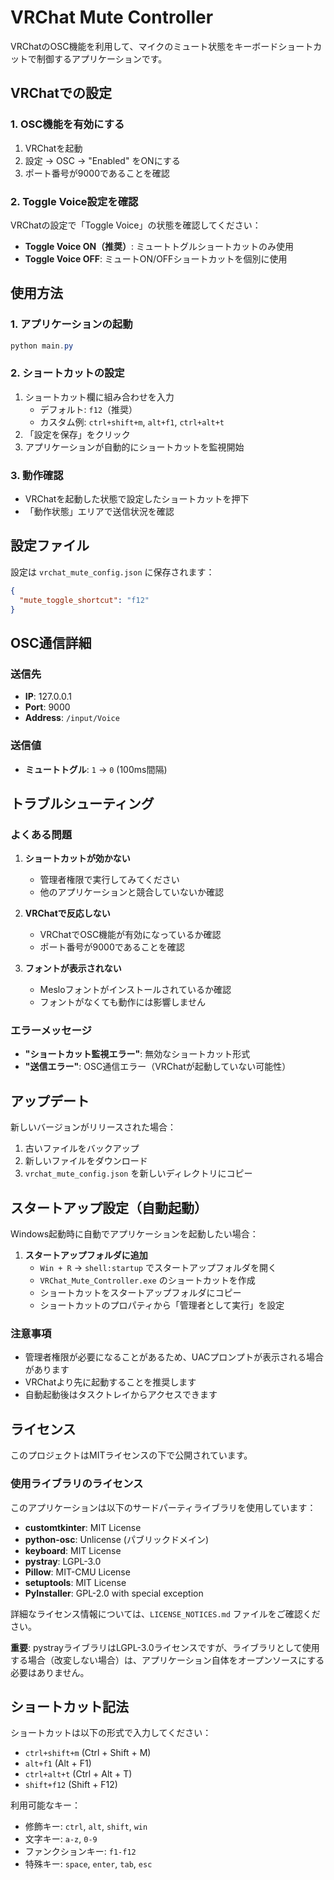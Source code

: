 # VRChat Mute Controller

VRChatのOSC機能を利用して、マイクのミュート状態をキーボードショートカットで制御するアプリケーションです。

## VRChatでの設定

### 1. OSC機能を有効にする

1. VRChatを起動
2. 設定 → OSC → "Enabled" をONにする
3. ポート番号が9000であることを確認

### 2. Toggle Voice設定を確認

VRChatの設定で「Toggle Voice」の状態を確認してください：

- **Toggle Voice ON（推奨）**: ミュートトグルショートカットのみ使用
- **Toggle Voice OFF**: ミュートON/OFFショートカットを個別に使用

## 使用方法

### 1. アプリケーションの起動

```powershell
python main.py
```

### 2. ショートカットの設定

1. ショートカット欄に組み合わせを入力
   - デフォルト: `f12`（推奨）
   - カスタム例: `ctrl+shift+m`, `alt+f1`, `ctrl+alt+t`
2. 「設定を保存」をクリック
3. アプリケーションが自動的にショートカットを監視開始

### 3. 動作確認

- VRChatを起動した状態で設定したショートカットを押下
- 「動作状態」エリアで送信状況を確認

## 設定ファイル

設定は `vrchat_mute_config.json` に保存されます：

```json
{
  "mute_toggle_shortcut": "f12"
}
```

## OSC通信詳細

### 送信先
- **IP**: 127.0.0.1
- **Port**: 9000
- **Address**: `/input/Voice`

### 送信値
- **ミュートトグル**: `1` → `0` (100ms間隔)

## トラブルシューティング

### よくある問題

1. **ショートカットが効かない**
   - 管理者権限で実行してみてください
   - 他のアプリケーションと競合していないか確認

2. **VRChatで反応しない**
   - VRChatでOSC機能が有効になっているか確認
   - ポート番号が9000であることを確認

3. **フォントが表示されない**
   - Mesloフォントがインストールされているか確認
   - フォントがなくても動作には影響しません

### エラーメッセージ

- **"ショートカット監視エラー"**: 無効なショートカット形式
- **"送信エラー"**: OSC通信エラー（VRChatが起動していない可能性）

## アップデート

新しいバージョンがリリースされた場合：

1. 古いファイルをバックアップ
2. 新しいファイルをダウンロード
3. `vrchat_mute_config.json` を新しいディレクトリにコピー

## スタートアップ設定（自動起動）

Windows起動時に自動でアプリケーションを起動したい場合：

1. **スタートアップフォルダに追加**
   - `Win + R` → `shell:startup` でスタートアップフォルダを開く
   - `VRChat_Mute_Controller.exe` のショートカットを作成
   - ショートカットをスタートアップフォルダにコピー
   - ショートカットのプロパティから「管理者として実行」を設定

### 注意事項

- 管理者権限が必要になることがあるため、UACプロンプトが表示される場合があります
- VRChatより先に起動することを推奨します
- 自動起動後はタスクトレイからアクセスできます

##  ライセンス

このプロジェクトはMITライセンスの下で公開されています。

### 使用ライブラリのライセンス

このアプリケーションは以下のサードパーティライブラリを使用しています：

- **customtkinter**: MIT License
- **python-osc**: Unlicense (パブリックドメイン)
- **keyboard**: MIT License
- **pystray**: LGPL-3.0
- **Pillow**: MIT-CMU License
- **setuptools**: MIT License
- **PyInstaller**: GPL-2.0 with special exception

詳細なライセンス情報については、`LICENSE_NOTICES.md` ファイルをご確認ください。

**重要**: pystrayライブラリはLGPL-3.0ライセンスですが、ライブラリとして使用する場合（改変しない場合）は、アプリケーション自体をオープンソースにする必要はありません。

## ショートカット記法

ショートカットは以下の形式で入力してください：

- `ctrl+shift+m` (Ctrl + Shift + M)
- `alt+f1` (Alt + F1)
- `ctrl+alt+t` (Ctrl + Alt + T)
- `shift+f12` (Shift + F12)

利用可能なキー：
- 修飾キー: `ctrl`, `alt`, `shift`, `win`
- 文字キー: `a-z`, `0-9`
- ファンクションキー: `f1-f12`
- 特殊キー: `space`, `enter`, `tab`, `esc`
